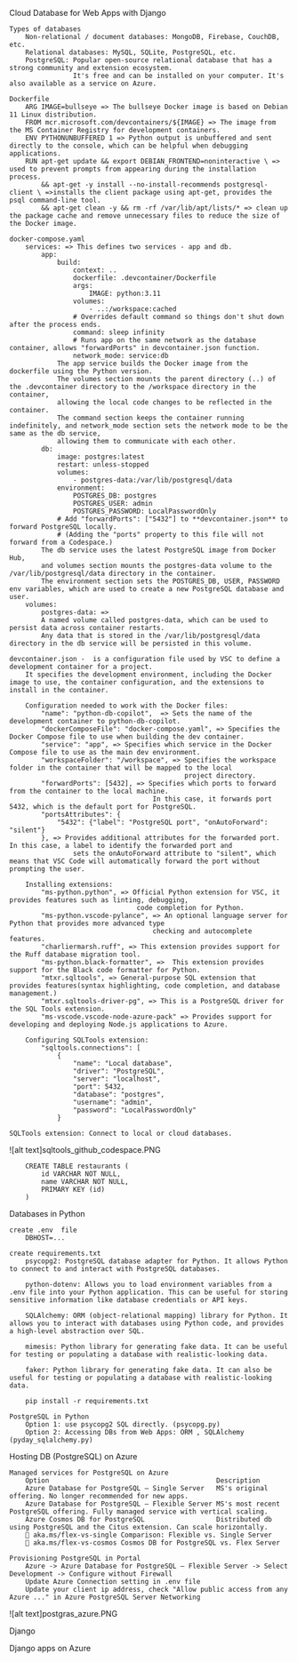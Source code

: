Cloud Database for Web Apps  with Django

    Types of databases
        Non-relational / document databases: MongoDB, Firebase, CouchDB, etc.
        Relational databases: MySQL, SQLite, PostgreSQL, etc.
        PostgreSQL: Popular open-source relational database that has a strong community and extension ecosystem. 
                    It's free and can be installed on your computer. It's also available as a service on Azure.

    Dockerfile
        ARG IMAGE=bullseye => The bullseye Docker image is based on Debian 11 Linux distribution.
        FROM mcr.microsoft.com/devcontainers/${IMAGE} => The image from the MS Container Registry for development containers. 
        ENV PYTHONUNBUFFERED 1 => Python output is unbuffered and sent directly to the console, which can be helpful when debugging applications.
        RUN apt-get update && export DEBIAN_FRONTEND=noninteractive \ => used to prevent prompts from appearing during the installation process.
            && apt-get -y install --no-install-recommends postgresql-client \ =>installs the client package using apt-get, provides the psql command-line tool. 
            && apt-get clean -y && rm -rf /var/lib/apt/lists/* => clean up the package cache and remove unnecessary files to reduce the size of the Docker image.

    docker-compose.yaml
        services: => This defines two services - app and db.
            app:
                build:
                    context: ..
                    dockerfile: .devcontainer/Dockerfile
                    args:
                        IMAGE: python:3.11
                    volumes:
                        - ..:/workspace:cached
                    # Overrides default command so things don't shut down after the process ends.
                    command: sleep infinity
                    # Runs app on the same network as the database container, allows "forwardPorts" in devcontainer.json function.
                    network_mode: service:db
                The app service builds the Docker image from the dockerfile using the Python version. 
                The volumes section mounts the parent directory (..) of the .devcontainer directory to the /workspace directory in the container, 
                allowing the local code changes to be reflected in the container. 
                The command section keeps the container running indefinitely, and network_mode section sets the network mode to be the same as the db service, 
                allowing them to communicate with each other.       
            db:
                image: postgres:latest
                restart: unless-stopped
                volumes:
                    - postgres-data:/var/lib/postgresql/data
                environment:
                    POSTGRES_DB: postgres
                    POSTGRES_USER: admin
                    POSTGRES_PASSWORD: LocalPasswordOnly
                # Add "forwardPorts": ["5432"] to **devcontainer.json** to forward PostgreSQL locally.
                # (Adding the "ports" property to this file will not forward from a Codespace.)
            The db service uses the latest PostgreSQL image from Docker Hub,
            and volumes section mounts the postgres-data volume to the /var/lib/postgresql/data directory in the container. 
            The environment section sets the POSTGRES_DB, USER, PASSWORD env variables, which are used to create a new PostgreSQL database and user.
        volumes:
            postgres-data: => 
            A named volume called postgres-data, which can be used to persist data across container restarts. 
            Any data that is stored in the /var/lib/postgresql/data directory in the db service will be persisted in this volume.

    devcontainer.json -  is a configuration file used by VSC to define a development container for a project. 
        It specifies the development environment, including the Docker image to use, the container configuration, and the extensions to install in the container.
        
        Configuration needed to work with the Docker files:
            "name": "python-db-copilot",  => Sets the name of the development container to python-db-copilot.
            "dockerComposeFile": "docker-compose.yaml", => Specifies the Docker Compose file to use when building the dev container.
            "service": "app", => Specifies which service in the Docker Compose file to use as the main dev environment.
            "workspaceFolder": "/workspace", => Specifies the workspace folder in the container that will be mapped to the local 
                                                project directory.
            "forwardPorts": [5432], => Specifies which ports to forward from the container to the local machine. 
                                        In this case, it forwards port 5432, which is the default port for PostgreSQL.
            "portsAttributes": {
                "5432": {"label": "PostgreSQL port", "onAutoForward": "silent"}
            }, => Provides additional attributes for the forwarded port. In this case, a label to identify the forwarded port and
                    sets the onAutoForward attribute to "silent", which means that VSC Code will automatically forward the port without prompting the user.

        Installing extensions:
            "ms-python.python", => Official Python extension for VSC, it provides features such as linting, debugging, 
                                    code completion for Python.
            "ms-python.vscode-pylance", => An optional language server for Python that provides more advanced type 
                                        checking and autocomplete features.
            "charliermarsh.ruff", => This extension provides support for the Ruff database migration tool.
            "ms-python.black-formatter", =>  This extension provides support for the Black code formatter for Python.
            "mtxr.sqltools", => General-purpose SQL extension that provides features(syntax highlighting, code completion, and database management.)
            "mtxr.sqltools-driver-pg", => This is a PostgreSQL driver for the SQL Tools extension.
            "ms-vscode.vscode-node-azure-pack" => Provides support for developing and deploying Node.js applications to Azure.

        Configuring SQLTools extension:
            "sqltools.connections": [
                {
                    "name": "Local database",
                    "driver": "PostgreSQL",
                    "server": "localhost",
                    "port": 5432,
                    "database": "postgres",
                    "username": "admin",
                    "password": "LocalPasswordOnly"
                }

    SQLTools extension: Connect to local or cloud databases.
![alt text]sqltools_github_codespace.PNG
    
        CREATE TABLE restaurants (
            id VARCHAR NOT NULL,
            name VARCHAR NOT NULL,
            PRIMARY KEY (id) 
        )
       
Databases in Python
    
    create .env  file
        DBHOST=...
    
    create requirements.txt
        psycopg2: PostgreSQL database adapter for Python. It allows Python to connect to and interact with PostgreSQL databases.
        
        python-dotenv: Allows you to load environment variables from a .env file into your Python application. This can be useful for storing sensitive information like database credentials or API keys.
        
        SQLAlchemy: ORM (object-relational mapping) library for Python. It allows you to interact with databases using Python code, and provides a high-level abstraction over SQL.
        
        mimesis: Python library for generating fake data. It can be useful for testing or populating a database with realistic-looking data.
        
        faker: Python library for generating fake data. It can also be useful for testing or populating a database with realistic-looking data.    

        pip install -r requirements.txt

    PostgreSQL in Python
        Option 1: use psycopg2 SQL directly. (psycopg.py)
        Option 2: Accessing DBs from Web Apps: ORM , SQLAlchemy (pyday_sqlalchemy.py)
    
Hosting DB (PostgreSQL) on Azure

    Managed services for PostgreSQL on Azure
        Option	                                        Description
        Azure Database for PostgreSQL – Single Server	MS's original offering. No longer recommended for new apps.
        Azure Database for PostgreSQL – Flexible Server	MS's most recent PostgreSQL offering. Fully managed service with vertical scaling.
        Azure Cosmos DB for PostgreSQL	                Distributed db using PostgreSQL and the Citus extension. Can scale horizontally.
        🔗 aka.ms/flex-vs-single Comparison: Flexible vs. Single Server
        🔗 aka.ms/flex-vs-cosmos Cosmos DB for PostgreSQL vs. Flex Server

    Provisioning PostgreSQL in Portal
        Azure -> Azure Database for PostgreSQL – Flexible Server -> Select Development -> Configure without Firewall
        Update Azure Connection setting in .env file
        Update your client ip address, check "Allow public access from any Azure ..." in Azure PostgreSQL Server Networking
  
![alt text]postgras_azure.PNG

        
Django

Django apps on Azure   